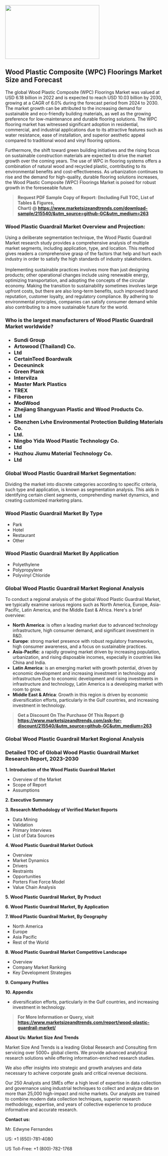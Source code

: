 <p><img class="alignnone size-medium wp-image-20088" src="https://ffe5etoiles.com/wp-content/uploads/2024/12/MST1-300x171.png" alt="" width="300" height="171" /></p><h2>Wood Plastic Composite (WPC) Floorings Market Size and Forecast</h2><p>The global Wood Plastic Composite (WPC) Floorings Market was valued at USD 6.18 billion in 2022 and is expected to reach USD 10.03 billion by 2030, growing at a CAGR of 6.0% during the forecast period from 2024 to 2030. The market growth can be attributed to the increasing demand for sustainable and eco-friendly building materials, as well as the growing preference for low-maintenance and durable flooring solutions. The WPC flooring market has witnessed significant adoption in residential, commercial, and industrial applications due to its attractive features such as water resistance, ease of installation, and superior aesthetic appeal compared to traditional wood and vinyl flooring options.</p><p>Furthermore, the shift toward green building initiatives and the rising focus on sustainable construction materials are expected to drive the market growth over the coming years. The use of WPC in flooring systems offers a combination of natural wood and recycled plastic, contributing to its environmental benefits and cost-effectiveness. As urbanization continues to rise and the demand for high-quality, durable flooring solutions increases, the Wood Plastic Composite (WPC) Floorings Market is poised for robust growth in the foreseeable future.</p></p><blockquote id="" class=""><strong>Request PDF Sample Copy of Report: (Including Full TOC, List of Tables &amp; Figures, Chart)&nbsp;@&nbsp;<strong><a href="https://www.marketsizeandtrends.com/download-sample/215540/&utm_source=github-GC&utm_medium=263" target="_blank">https://www.marketsizeandtrends.com/download-sample/215540/&utm_source=github-GC&utm_medium=263</a></strong></strong></blockquote><h3 id="" class="">Wood Plastic Guardrail Market&nbsp;Overview and Projection:</h3><p id="" class="">Using a deliberate segmentation technique, the Wood Plastic Guardrail Market research study provides a comprehensive analysis of multiple market segments, including application, type, and location. This method gives readers a comprehensive grasp of the factors that help and hurt each industry in order to satisfy the high standards of industry stakeholders. <br /> <br />Implementing sustainable practices involves more than just designing products; other operational changes include using renewable energy, optimizing transportation, and adopting the concepts of the circular economy. Making the transition to sustainability sometimes involves large upfront costs, but there are also long-term benefits, such improved brand reputation, customer loyalty, and regulatory compliance. By adhering to environmental principles, companies can satisfy consumer demand while also contributing to a more sustainable future for the world.</p><h3 id="" class="">Who is the largest manufacturers of&nbsp;Wood Plastic Guardrail Market worldwide?</h3><h3 class=""><p><ul><li>Sundi Group </li><li> Artowood (Thailand) Co. </li><li> Ltd </li><li> CertainTeed Boardwalk </li><li> Deceuninck </li><li> Green Plank </li><li> Intervilza </li><li> Master Mark Plastics </li><li> TREX </li><li> Fiberon </li><li> ModWood </li><li> Zhejiang Shangyuan Plastic and Wood Products Co. </li><li> Ltd </li><li> Shenzhen Lvhe Environmental Protection Building Materials Co. </li><li> Ltd. </li><li> Ningbo Yida Wood Plastic Technology Co. </li><li> Ltd </li><li> Huzhou Jiumu Material Technology Co. </li><li> Ltd</li></ul></p></h3><h3 id="" class="">Global&nbsp;Wood Plastic Guardrail Market Segmentation:</h3><p id="" class="">Dividing the market into discrete categories according to specific criteria, such type and application, is known as segmentation analysis. This aids in identifying certain client segments, comprehending market dynamics, and creating customized marketing plans.</p><h3 id="" class="">Wood Plastic Guardrail Market&nbsp;By Type</h3><p><p><ul><li>Park</li><li> Hotel</li><li> Restaurant</li><li> Other</p></li></ul></p></p><h3 id="" class="">Wood Plastic Guardrail Market&nbsp;By Application</h3><p class=""><p><ul><li>Polyethylene</li><li> Polypropylene</li><li> Polyvinyl Chloride</li></ul></p></p><h3 id="" class="">Global Wood Plastic Guardrail Market Regional Analysis</h3><p id="" class="">To conduct a regional analysis of the global Wood Plastic Guardrail Market, we typically examine various regions such as North America, Europe, Asia-Pacific, Latin America, and the Middle East &amp; Africa. Here's a brief overview:</p><ul><li><strong>North America</strong>: is often a leading market due to advanced technology infrastructure, high consumer demand, and significant investment in R&amp;D.</li><li><strong>Europe</strong>: strong market presence with robust regulatory frameworks, high consumer awareness, and a focus on sustainable practices.</li><li><strong>Asia-Pacific</strong>: a rapidly growing market driven by increasing population, urbanization, and rising disposable incomes, especially in countries like China and India.</li><li><strong>Latin America</strong>: is an emerging market with growth potential, driven by economic development and increasing investment in technology and infrastructure.Due to economic development and rising investments in infrastructure and technology, Latin America is a developing market with room to grow.</li><li><strong>Middle East &amp; Africa</strong>: Growth in this region is driven by economic diversification efforts, particularly in the Gulf countries, and increasing investment in technology.</li></ul><blockquote id="" class=""><strong>Get a Discount On The Purchase Of This Report @ <strong><a href="https://www.marketsizeandtrends.com/ask-for-discount/215540/&utm_source=github-GC&utm_medium=263" target="_blank">https://www.marketsizeandtrends.com/ask-for-discount/215540/&utm_source=github-GC&utm_medium=263</a></strong></strong></blockquote><h3 id="" class="">Global Wood Plastic Guardrail Market Regional Analysis</h3><h3 id="" class="">Detailed TOC of Global Wood Plastic Guardrail Market Research Report, 2023-2030</h3><p id="" class=""><strong>1. Introduction of the Wood Plastic Guardrail Market</strong></p><ul><li>Overview of the Market</li><li>Scope of Report</li><li>Assumptions</li></ul><p id="" class=""><strong>2. Executive Summary</strong></p><p id="" class=""><strong>3. Research Methodology of Verified Market Reports</strong></p><ul><li>Data Mining</li><li>Validation</li><li>Primary Interviews</li><li>List of Data Sources</li></ul><p id="" class=""><strong>4. Wood Plastic Guardrail Market Outlook</strong></p><ul><li>Overview</li><li>Market Dynamics</li><li>Drivers</li><li>Restraints</li><li>Opportunities</li><li>Porters Five Force Model</li><li>Value Chain Analysis</li></ul><p id="" class=""><strong>5. Wood Plastic Guardrail Market, By Product</strong></p><p id="" class=""><strong>6. Wood Plastic Guardrail Market, By Application</strong></p><p id="" class=""><strong>7. Wood Plastic Guardrail Market, By Geography</strong></p><ul><li>North America</li><li>Europe</li><li>Asia Pacific</li><li>Rest of the World</li></ul><p id="" class=""><strong>8. Wood Plastic Guardrail Market Competitive Landscape</strong></p><ul><li>Overview</li><li>Company Market Ranking</li><li>Key Development Strategies</li></ul><p id="" class=""><strong>9. Company Profiles</strong></p><p id="" class=""><strong>10. Appendix</strong></p><ul><li>diversification efforts, particularly in the Gulf countries, and increasing investment in technology.</li></ul><blockquote id="" class=""><strong>For More Information or Query, visit <strong><strong><a href="https://www.marketsizeandtrends.com/report/wood-plastic-guardrail-market/" target="_blank">https://www.marketsizeandtrends.com/report/wood-plastic-guardrail-market/</a></strong></strong></strong></blockquote><p id="" class=""><strong>About Us: Market Size And Trends</strong></p><p id="" class="">Market Size And Trends is a leading Global Research and Consulting firm servicing over 5000+ global clients. We provide advanced analytical research solutions while offering information-enriched research studies.</p><p id="" class="">We also offer insights into strategic and growth analyses and data necessary to achieve corporate goals and critical revenue decisions.</p><p id="" class="">Our 250 Analysts and SMEs offer a high level of expertise in data collection and governance using industrial techniques to collect and analyze data on more than 25,000 high-impact and niche markets. Our analysts are trained to combine modern data collection techniques, superior research methodology, expertise, and years of collective experience to produce informative and accurate research.</p><p id="" class=""><strong>Contact us:</strong></p><p id="" class="">Mr. Edwyne Fernandes</p><p id="" class="">US: +1 (650)-781-4080</p><p id="" class="">US Toll-Free: +1 (800)-782-1768</p>
